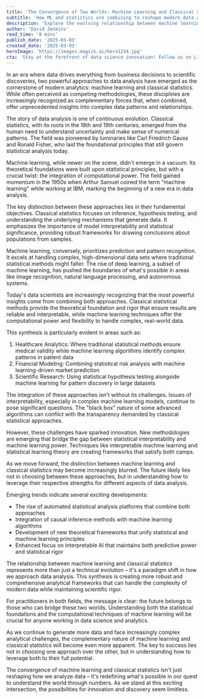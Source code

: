 ```yaml
---
title: 'The Convergence of Two Worlds: Machine Learning and Classical Statistics in the Modern Data Era'
subtitle: 'How ML and statistics are combining to reshape modern data analysis'
description: 'Explore the evolving relationship between machine learning and classical statistics in modern data analysis. This article examines how these two approaches complement each other, their historical development, and their crucial role in shaping the future of data science. Learn how the synthesis of these methodologies is creating new opportunities for innovation and discovery in fields ranging from healthcare to financial modeling.'
author: 'David Jenkins'
read_time: '8 mins'
publish_date: '2025-03-03'
created_date: '2025-03-03'
heroImage: 'https://images.magick.ai/hero1234.jpg'
cta: 'Stay at the forefront of data science innovation! Follow us on LinkedIn for more insights into the evolving landscape of machine learning and statistical analysis.'
---
```


In an era where data drives everything from business decisions to scientific discoveries, two powerful approaches to data analysis have emerged as the cornerstone of modern analytics: machine learning and classical statistics. While often perceived as competing methodologies, these disciplines are increasingly recognized as complementary forces that, when combined, offer unprecedented insights into complex data patterns and relationships.

The story of data analysis is one of continuous evolution. Classical statistics, with its roots in the 18th and 19th centuries, emerged from the human need to understand uncertainty and make sense of numerical patterns. The field was pioneered by luminaries like Carl Friedrich Gauss and Ronald Fisher, who laid the foundational principles that still govern statistical analysis today.

Machine learning, while newer on the scene, didn't emerge in a vacuum. Its theoretical foundations were built upon statistical principles, but with a crucial twist: the integration of computational power. The field gained momentum in the 1950s when Arthur Samuel coined the term "machine learning" while working at IBM, marking the beginning of a new era in data analysis.

The key distinction between these approaches lies in their fundamental objectives. Classical statistics focuses on inference, hypothesis testing, and understanding the underlying mechanisms that generate data. It emphasizes the importance of model interpretability and statistical significance, providing robust frameworks for drawing conclusions about populations from samples.

Machine learning, conversely, prioritizes prediction and pattern recognition. It excels at handling complex, high-dimensional data sets where traditional statistical methods might falter. The rise of deep learning, a subset of machine learning, has pushed the boundaries of what's possible in areas like image recognition, natural language processing, and autonomous systems.

Today's data scientists are increasingly recognizing that the most powerful insights come from combining both approaches. Classical statistical methods provide the theoretical foundation and rigor that ensure results are reliable and interpretable, while machine learning techniques offer the computational power and flexibility to handle complex, real-world data.

This synthesis is particularly evident in areas such as:

1. Healthcare Analytics: Where traditional statistical methods ensure medical validity while machine learning algorithms identify complex patterns in patient data
2. Financial Modeling: Combining statistical risk analysis with machine learning-driven market prediction
3. Scientific Research: Using statistical hypothesis testing alongside machine learning for pattern discovery in large datasets

The integration of these approaches isn't without its challenges. Issues of interpretability, especially in complex machine learning models, continue to pose significant questions. The "black box" nature of some advanced algorithms can conflict with the transparency demanded by classical statistical approaches.

However, these challenges have sparked innovation. New methodologies are emerging that bridge the gap between statistical interpretability and machine learning power. Techniques like interpretable machine learning and statistical learning theory are creating frameworks that satisfy both camps.

As we move forward, the distinction between machine learning and classical statistics may become increasingly blurred. The future likely lies not in choosing between these approaches, but in understanding how to leverage their respective strengths for different aspects of data analysis.

Emerging trends indicate several exciting developments:

- The rise of automated statistical analysis platforms that combine both approaches
- Integration of causal inference methods with machine learning algorithms
- Development of new theoretical frameworks that unify statistical and machine learning principles
- Enhanced focus on interpretable AI that maintains both predictive power and statistical rigor

The relationship between machine learning and classical statistics represents more than just a technical evolution – it's a paradigm shift in how we approach data analysis. This synthesis is creating more robust and comprehensive analytical frameworks that can handle the complexity of modern data while maintaining scientific rigor.

For practitioners in both fields, the message is clear: the future belongs to those who can bridge these two worlds. Understanding both the statistical foundations and the computational techniques of machine learning will be crucial for anyone working in data science and analytics.

As we continue to generate more data and face increasingly complex analytical challenges, the complementary nature of machine learning and classical statistics will become even more apparent. The key to success lies not in choosing one approach over the other, but in understanding how to leverage both to their full potential.

The convergence of machine learning and classical statistics isn't just reshaping how we analyze data – it's redefining what's possible in our quest to understand the world through numbers. As we stand at this exciting intersection, the possibilities for innovation and discovery seem limitless.